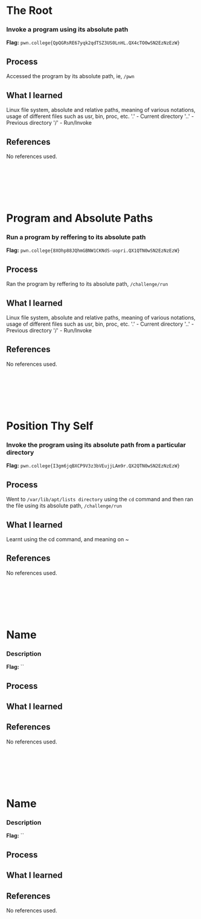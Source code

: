
# The Root

### Invoke a program using its absolute path

**Flag:** `pwn.college{QpQGRsRE67yqk2qdTSZ3US0LnHL.QX4cTO0wSN2EzNzEzW}`

## Process
Accessed the program by its absolute path, ie, ```/pwn```

## What I learned
Linux file system, absolute and relative paths, meaning of various notations, usage of different files such as usr, bin, proc, etc.
'.' - Current directory
'..' - Previous directory
'/' - Run/Invoke

## References
No references used.






<br><br><br><br><br>






# Program and Absolute Paths

### Run a program by reffering to its absolute path

**Flag:** `pwn.college{8XOhp88JQhmGBNW1CKNdS-uopri.QX1QTN0wSN2EzNzEzW}`

## Process
Ran the program by reffering to its absolute path, ```/challenge/run```

## What I learned
Linux file system, absolute and relative paths, meaning of various notations, usage of different files such as usr, bin, proc, etc.
'.' - Current directory
'..' - Previous directory
'/' - Run/Invoke

## References
No references used.




<br><br><br><br><br>




# Position Thy Self

### Invoke the program using its absolute path from a particular directory

**Flag:** `pwn.college{I3gm6jqBXCP9V3z3bVEujjLAm9r.QX2QTN0wSN2EzNzEzW}`

## Process
Went to `/var/lib/apt/lists directory` using the `cd` command and then ran the file using its absolute path, `/challenge/run`

## What I learned
Learnt using the cd command, and meaning on ~ 

## References
No references used.

<br><br><br><br><br>

# Name

### Description

**Flag:** ``

## Process


## What I learned


## References
No references used.

<br><br><br><br><br>

# Name

### Description

**Flag:** ``

## Process


## What I learned


## References
No references used.

<br><br><br><br><br>
